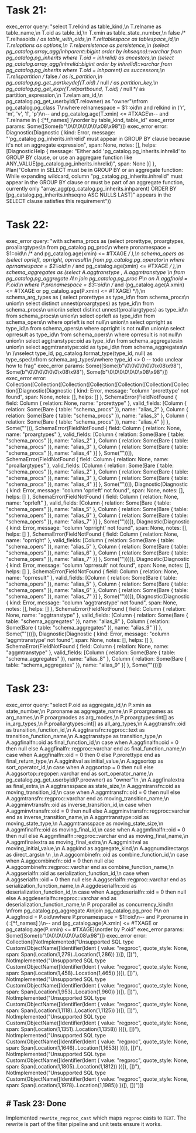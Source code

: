 # Task 21:
exec_error query: "select T.relkind as table_kind,\n       T.relname as table_name,\n       T.oid as table_id,\n       T.xmin as table_state_number,\n       false /* T.relhasoids */ as table_with_oids,\n       T.reltablespace as tablespace_id,\n       T.reloptions as options,\n       T.relpersistence as persistence,\n       (select pg_catalog.array_agg(inhparent::bigint order by inhseqno)::varchar from pg_catalog.pg_inherits where T.oid = inhrelid) as ancestors,\n       (select pg_catalog.array_agg(inhrelid::bigint order by inhrelid)::varchar from pg_catalog.pg_inherits where T.oid = inhparent) as successors,\n       T.relispartition /* false */ as is_partition,\n       pg_catalog.pg_get_partkeydef(T.oid) /* null */ as partition_key,\n       pg_catalog.pg_get_expr(T.relpartbound, T.oid) /* null */ as partition_expression,\n       T.relam am_id,\n       pg_catalog.pg_get_userbyid(T.relowner) as \"owner\"\nfrom pg_catalog.pg_class T\nwhere relnamespace = $1::oid\n       and relkind in ('r', 'm', 'v', 'f', 'p')\n--  and pg_catalog.age(T.xmin) <= #TXAGE\n--  and T.relname in ( :[*f_names] )\norder by table_kind, table_id"
exec_error params: Some([Some(b"\0\0\0\0\0\0\x08\x98")])
exec_error error: Diagnostic(Diagnostic { kind: Error, message: "'pg_catalog.pg_inherits.inhrelid' must appear in GROUP BY clause because it's not an aggregate expression", span: None, notes: [], helps: [DiagnosticHelp { message: "Either add 'pg_catalog.pg_inherits.inhrelid' to GROUP BY clause, or use an aggregare function like ANY_VALUE(pg_catalog.pg_inherits.inhrelid)", span: None }] }, Plan("Column in SELECT must be in GROUP BY or an aggregate function: While expanding wildcard, column \"pg_catalog.pg_inherits.inhrelid\" must appear in the GROUP BY clause or must be part of an aggregate function, currently only \"array_agg(pg_catalog.pg_inherits.inhparent) ORDER BY [pg_catalog.pg_inherits.inhseqno ASC NULLS LAST]\" appears in the SELECT clause satisfies this requirement"))


# Task 22:
exec_error query: "with schema_procs as (select prorettype, proargtypes, proallargtypes\n                      from pg_catalog.pg_proc\n                      where pronamespace = $1::oid\n                        /* and pg_catalog.age(xmin) <= #TXAGE */ ),\n     schema_opers as (select oprleft, oprright, oprresult\n                      from pg_catalog.pg_operator\n                      where oprnamespace = $2::oid\n                        /* and pg_catalog.age(xmin) <= #TXAGE */ ),\n     schema_aggregates as (select A.aggtranstype , A.aggmtranstype \n                           from pg_catalog.pg_aggregate A\n                           join pg_catalog.pg_proc P\n                             on A.aggfnoid = P.oid\n                           where P.pronamespace = $3::oid\n                           /* and (pg_catalog.age(A.xmin) <= #TXAGE or pg_catalog.age(P.xmin) <= #TXAGE) */),\n     schema_arg_types as ( select prorettype as type_id\n                           from schema_procs\n                           union\n                           select distinct unnest(proargtypes) as type_id\n                           from schema_procs\n                           union\n                           select distinct unnest(proallargtypes) as type_id\n                           from schema_procs\n                           union\n                           select oprleft as type_id\n                           from schema_opers\n                           where oprleft is not null\n                           union\n                           select oprright as type_id\n                           from schema_opers\n                           where oprright is not null\n                           union\n                           select oprresult as type_id\n                           from schema_opers\n                           where oprresult is not null\n                           union\n                           select aggtranstype::oid as type_id\n                           from schema_aggregates\n                           union\n                           select aggmtranstype::oid as type_id\n                           from schema_aggregates\n                           \n                           )\nselect type_id, pg_catalog.format_type(type_id, null) as type_spec\nfrom schema_arg_types\nwhere type_id <> 0 -- todo unclear how to frag"
exec_error params: Some([Some(b"\0\0\0\0\0\0\x08\x98"), Some(b"\0\0\0\0\0\0\x08\x98"), Some(b"\0\0\0\0\0\0\x08\x98")])
exec_error error: Collection([Collection([Collection([Collection([Collection([Collection([Collection([Diagnostic(Diagnostic { kind: Error, message: "column 'prorettype' not found", span: None, notes: [], helps: [] }, SchemaError(FieldNotFound { field: Column { relation: None, name: "prorettype" }, valid_fields: [Column { relation: Some(Bare { table: "schema_procs" }), name: "alias_2" }, Column { relation: Some(Bare { table: "schema_procs" }), name: "alias_3" }, Column { relation: Some(Bare { table: "schema_procs" }), name: "alias_4" }] }, Some(""))), SchemaError(FieldNotFound { field: Column { relation: None, name: "proargtypes" }, valid_fields: [Column { relation: Some(Bare { table: "schema_procs" }), name: "alias_2" }, Column { relation: Some(Bare { table: "schema_procs" }), name: "alias_3" }, Column { relation: Some(Bare { table: "schema_procs" }), name: "alias_4" }] }, Some(""))]), SchemaError(FieldNotFound { field: Column { relation: None, name: "proallargtypes" }, valid_fields: [Column { relation: Some(Bare { table: "schema_procs" }), name: "alias_2" }, Column { relation: Some(Bare { table: "schema_procs" }), name: "alias_3" }, Column { relation: Some(Bare { table: "schema_procs" }), name: "alias_4" }] }, Some(""))]), Diagnostic(Diagnostic { kind: Error, message: "column 'oprleft' not found", span: None, notes: [], helps: [] }, SchemaError(FieldNotFound { field: Column { relation: None, name: "oprleft" }, valid_fields: [Column { relation: Some(Bare { table: "schema_opers" }), name: "alias_5" }, Column { relation: Some(Bare { table: "schema_opers" }), name: "alias_6" }, Column { relation: Some(Bare { table: "schema_opers" }), name: "alias_7" }] }, Some("")))]), Diagnostic(Diagnostic { kind: Error, message: "column 'oprright' not found", span: None, notes: [], helps: [] }, SchemaError(FieldNotFound { field: Column { relation: None, name: "oprright" }, valid_fields: [Column { relation: Some(Bare { table: "schema_opers" }), name: "alias_5" }, Column { relation: Some(Bare { table: "schema_opers" }), name: "alias_6" }, Column { relation: Some(Bare { table: "schema_opers" }), name: "alias_7" }] }, Some("")))]), Diagnostic(Diagnostic { kind: Error, message: "column 'oprresult' not found", span: None, notes: [], helps: [] }, SchemaError(FieldNotFound { field: Column { relation: None, name: "oprresult" }, valid_fields: [Column { relation: Some(Bare { table: "schema_opers" }), name: "alias_5" }, Column { relation: Some(Bare { table: "schema_opers" }), name: "alias_6" }, Column { relation: Some(Bare { table: "schema_opers" }), name: "alias_7" }] }, Some("")))]), Diagnostic(Diagnostic { kind: Error, message: "column 'aggtranstype' not found", span: None, notes: [], helps: [] }, SchemaError(FieldNotFound { field: Column { relation: None, name: "aggtranstype" }, valid_fields: [Column { relation: Some(Bare { table: "schema_aggregates" }), name: "alias_8" }, Column { relation: Some(Bare { table: "schema_aggregates" }), name: "alias_9" }] }, Some("")))]), Diagnostic(Diagnostic { kind: Error, message: "column 'aggmtranstype' not found", span: None, notes: [], helps: [] }, SchemaError(FieldNotFound { field: Column { relation: None, name: "aggmtranstype" }, valid_fields: [Column { relation: Some(Bare { table: "schema_aggregates" }), name: "alias_8" }, Column { relation: Some(Bare { table: "schema_aggregates" }), name: "alias_9" }] }, Some("")))])

# Task 23:
exec_error query: "select P.oid as aggregate_id,\n       P.xmin as state_number,\n       P.proname as aggregate_name,\n       P.proargnames as arg_names,\n       P.proargmodes as arg_modes,\n       P.proargtypes::int[] as in_arg_types,\n       P.proallargtypes::int[] as all_arg_types,\n       A.aggtransfn::oid as transition_function_id,\n       A.aggtransfn::regproc::text as transition_function_name,\n       A.aggtranstype as transition_type,\n       A.aggfinalfn::oid as final_function_id,\n       case when A.aggfinalfn::oid = 0 then null else A.aggfinalfn::regproc::varchar end as final_function_name,\n       case when A.aggfinalfn::oid = 0 then 0 else P.prorettype end as final_return_type,\n       A.agginitval as initial_value,\n       A.aggsortop as sort_operator_id,\n       case when A.aggsortop = 0 then null else A.aggsortop::regoper::varchar end as sort_operator_name,\n       pg_catalog.pg_get_userbyid(P.proowner) as \"owner\"\n       ,\n       A.aggfinalextra as final_extra,\n       A.aggtransspace as state_size,\n       A.aggmtransfn::oid as moving_transition_id,\n       case when A.aggmtransfn::oid = 0 then null else A.aggmtransfn::regproc::varchar end as moving_transition_name,\n       A.aggminvtransfn::oid as inverse_transition_id,\n       case when A.aggminvtransfn::oid = 0 then null else A.aggminvtransfn::regproc::varchar end as inverse_transition_name,\n       A.aggmtranstype::oid as moving_state_type,\n       A.aggmtransspace as moving_state_size,\n       A.aggmfinalfn::oid as moving_final_id,\n       case when A.aggmfinalfn::oid = 0 then null else A.aggmfinalfn::regproc::varchar end as moving_final_name,\n       A.aggmfinalextra as moving_final_extra,\n       A.aggminitval as moving_initial_value,\n       A.aggkind as aggregate_kind,\n       A.aggnumdirectargs as direct_args\n       \n       ,\n       A.aggcombinefn::oid as combine_function_id,\n       case when A.aggcombinefn::oid = 0 then null else A.aggcombinefn::regproc::varchar end as combine_function_name,\n       A.aggserialfn::oid as serialization_function_id,\n       case when A.aggserialfn::oid = 0 then null else A.aggserialfn::regproc::varchar end as serialization_function_name,\n       A.aggdeserialfn::oid as deserialization_function_id,\n       case when A.aggdeserialfn::oid = 0 then null else A.aggdeserialfn::regproc::varchar end as deserialization_function_name,\n       P.proparallel as concurrency_kind\n       \nfrom pg_catalog.pg_aggregate A\njoin pg_catalog.pg_proc P\n  on A.aggfnoid = P.oid\nwhere P.pronamespace = $1::oid\n--  and P.proname in ( :[*f_names] )\n--  and (pg_catalog.age(A.xmin) <= #TXAGE or pg_catalog.age(P.xmin) <= #TXAGE)\norder by P.oid"
exec_error params: Some([Some(b"\0\0\0\0\0\0\x08\x98")])
exec_error error: Collection([NotImplemented("Unsupported SQL type Custom(ObjectName([Identifier(Ident { value: \"regproc\", quote_style: None, span: Span(Location(1,279)..Location(1,286)) })]), [])"), NotImplemented("Unsupported SQL type Custom(ObjectName([Identifier(Ident { value: \"regproc\", quote_style: None, span: Span(Location(1,458)..Location(1,465)) })]), [])"), NotImplemented("Unsupported SQL type Custom(ObjectName([Identifier(Ident { value: \"regproc\", quote_style: None, span: Span(Location(1,953)..Location(1,960)) })]), [])"), NotImplemented("Unsupported SQL type Custom(ObjectName([Identifier(Ident { value: \"regproc\", quote_style: None, span: Span(Location(1,1118)..Location(1,1125)) })]), [])"), NotImplemented("Unsupported SQL type Custom(ObjectName([Identifier(Ident { value: \"regproc\", quote_style: None, span: Span(Location(1,1351)..Location(1,1358)) })]), [])"), NotImplemented("Unsupported SQL type Custom(ObjectName([Identifier(Ident { value: \"regproc\", quote_style: None, span: Span(Location(1,1646)..Location(1,1653)) })]), [])"), NotImplemented("Unsupported SQL type Custom(ObjectName([Identifier(Ident { value: \"regproc\", quote_style: None, span: Span(Location(1,1805)..Location(1,1812)) })]), [])"), NotImplemented("Unsupported SQL type Custom(ObjectName([Identifier(Ident { value: \"regproc\", quote_style: None, span: Span(Location(1,1978)..Location(1,1985)) })]), [])")])

## # Task 23: Done
Implemented `rewrite_regproc_cast` which maps `regproc` casts to `TEXT`.
The rewrite is part of the filter pipeline and unit tests ensure it works.
